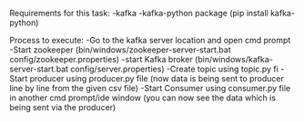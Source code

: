 Requirements for this task:
-kafka
-kafka-python package (pip install kafka-python)


Process to execute:
-Go to the kafka server location and open cmd prompt
-Start zookeeper (bin/windows/zookeeper-server-start.bat config/zookeeper.properties)
-start Kafka broker (bin/windows/kafka-server-start.bat config/server.properties)
-Create topic using topic.py fi
-Start producer using producer.py file (now data is being sent to producer line by line from the given csv file)
-Start Consumer using consumer.py file in another cmd prompt/ide window (you can now see the data which is being sent via the producer)
